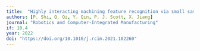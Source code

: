 ```yaml
---
title:  "Highly interacting machining feature recognition via small sample learning"
authors: [P. Shi, Q. Qi, Y. Qin, P. J. Scott, X. Jiang]
journal: "Robotics and Computer-Integrated Manufacturing"
if: 10.4
year: 2022
doi: "https://doi.org/10.1016/j.rcim.2021.102260"
---
```


